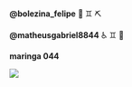 <b>@bolezina_felipe</b>
🗿 ♊ ⛏

<b>@matheusgabriel8844</b>
♿ ♊ 🌙

<b>maringa 044</b> 

<img src="https://pt.memedroid.com/memes/tag/rap">
